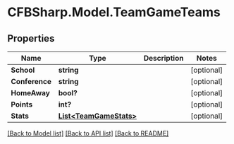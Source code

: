 # CFBSharp.Model.TeamGameTeams
## Properties

Name | Type | Description | Notes
------------ | ------------- | ------------- | -------------
**School** | **string** |  | [optional] 
**Conference** | **string** |  | [optional] 
**HomeAway** | **bool?** |  | [optional] 
**Points** | **int?** |  | [optional] 
**Stats** | [**List&lt;TeamGameStats&gt;**](TeamGameStats.md) |  | [optional] 

[[Back to Model list]](../README.md#documentation-for-models) [[Back to API list]](../README.md#documentation-for-api-endpoints) [[Back to README]](../README.md)

